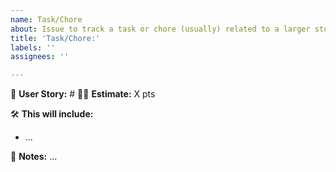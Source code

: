 ```yaml
---
name: Task/Chore
about: Issue to track a task or chore (usually) related to a larger story
title: 'Task/Chore:'
labels: ''
assignees: ''

---
```


:balloon: **User Story:** #
:woman_shrugging: **Estimate:** X pts

:hammer_and_wrench: **This will include:**
- ...

:pencil: **Notes:**
...
